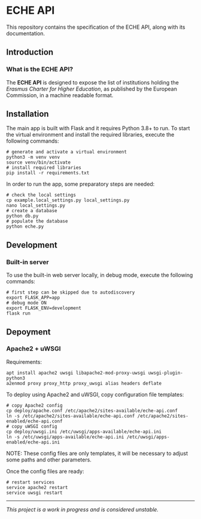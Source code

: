 # ECHE API

This repository contains the specification of the ECHE API, along with its documentation.

## Introduction

### What is the ECHE API?

The **ECHE API** is designed to expose the list of institutions holding the _Erasmus Charter for Higher Education_, as published by the European Commission, in a machine readable format.

## Installation

The main app is built with Flask and it requires Python 3.8+ to run. To start the virtual environment and install the required libraries, execute the following commands:

    # generate and activate a virtual environment
    python3 -m venv venv
    source venv/bin/activate
    # install required libraries
    pip install -r requirements.txt

In order to run the app, some preparatory steps are needed:

    # check the local settings
    cp example.local_settings.py local_settings.py
    nano local_settings.py
    # create a database
    python db.py
    # populate the database
    python eche.py

## Development

### Built-in server

To use the built-in web server locally, in debug mode, execute the following commands:

    # first step can be skipped due to autodiscovery
    export FLASK_APP=app
    # debug mode ON
    export FLASK_ENV=development
    flask run

## Depoyment

### Apache2 + uWSGI

Requirements:

    apt install apache2 uwsgi libapache2-mod-proxy-uwsgi uwsgi-plugin-python3
    a2enmod proxy proxy_http proxy_uwsgi alias headers deflate

To deploy using Apache2 and uWSGI, copy configuration file templates:

    # copy Apache2 config
    cp deploy/apache.conf /etc/apache2/sites-available/eche-api.conf
    ln -s /etc/apache2/sites-available/eche-api.conf /etc/apache2/sites-enabled/eche-api.conf
    # copy uWSGI config
    cp deploy/uwsgi.ini /etc/uwsgi/apps-available/eche-api.ini
    ln -s /etc/uwsgi/apps-available/eche-api.ini /etc/uwsgi/apps-enabled/eche-api.ini

NOTE: These config files are only templates, it will be necessary to adjust some paths and other parameters.

Once the config files are ready:

    # restart services
    service apache2 restart
    service uwsgi restart


---

_This project is a work in progress and is considered unstable._
